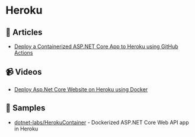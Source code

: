 
# Heroku

## 📝 Articles
- [Deploy a Containerized ASP.NET Core App to Heroku using GitHub Actions](https://codeburst.io/deploy-a-containerized-asp-net-core-app-to-heroku-using-github-actions-9e54c72db943)

## 📹 Videos
- [Deploy Asp.Net Core Website on Heroku using Docker](https://www.youtube.com/watch?v=gQMT4al2Grg)

## 🚀 Samples
- [dotnet-labs/HerokuContainer](https://github.com/dotnet-labs/HerokuContainer) - Dockerized ASP.NET Core Web API app in Heroku